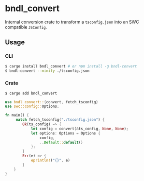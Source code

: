 # bndl_convert

Internal conversion crate to transform a `tsconfig.json` into an SWC compatible `JSConfig`.

## Usage

### CLI

```bash
$ cargo install bndl_convert # or npm install -g bndl-convert
$ bndl-convert --minify ./tsconfig.json
```

### Crate

```bash
$ cargo add bndl_convert
```

```rust
use bndl_convert::{convert, fetch_tsconfig}
use swc::config::Options;

fn main() {
     match fetch_tsconfig("./tsconfig.json") {
        Ok(ts_config) => {
            let config = convert(&ts_config, None, None);
            let options: Options = Options {
                config,
                ..Default::default()
            };
        }
        Err(e) => {
            eprintln!("{}", e)
        }
    }
}
```
